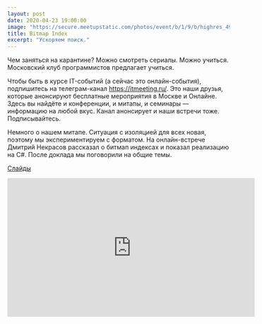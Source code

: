 ```yaml
---
layout: post
date: 2020-04-23 19:00:00
image: "https://secure.meetupstatic.com/photos/event/b/1/9/b/highres_490185467.jpeg"
title: Bitmap Index
excerpt: "Ускоряем поиск."
---
```


Чем заняться на карантине? Можно смотреть сериалы. Можно учиться. Московский клуб программистов предлагает учиться.

Чтобы быть в курсе IT-событий (а сейчас это онлайн-события), подпишитесь на телеграм-канал https://itmeeting.ru/. Это наши друзья, которые анонсируют бесплатные мероприятия в Москве и Онлайне. Здесь вы найдёте и конференции, и митапы, и семинары — информацию на любой вкус. Канал анонсирует и наши встречи тоже. Подписывайтесь.

Немного о нашем митапе. Ситуация с изоляцией для всех новая, поэтому мы экспериментируем с форматом. На онлайн-встрече Дмитрий Некрасов рассказал о битмап индексах и показал реализацию на C#. После доклада мы поговорили на общие темы.

[Слайды](/downloads/bitmap-index.pdf)

<p class="video">
    <iframe width="560" height="315" src="https://www.youtube.com/embed/eg1jVNLPW3s" frameborder="0" allow="accelerometer; autoplay; encrypted-media; gyroscope; picture-in-picture" allowfullscreen></iframe>
</p>
